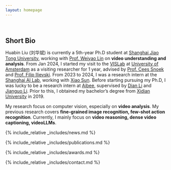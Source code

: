 ```yaml
---
layout: homepage
---
```


<h1 id="about-me"></h1>

<h2 style="margin: 60px 0px 10px;">Short Bio</h2>

Huabin Liu (刘华斌) is currently a 5th-year Ph.D student at [Shanghai Jiao Tong University](https://en.sjtu.edu.cn/), working with [Prof. Weiyao Lin](https://weiyaolin.github.io/) on **video understanding and analysis**. From Jan 2024, I started my visit to the [VISLab](https://ivi.fnwi.uva.nl/vislab/) at [University of Amsterdam](https://www.uva.nl/) as a visiting researcher for 1 year, advised by [Prof. Cees Snoek](https://www.ceessnoek.info/) and [Prof. Filip Ilievski](https://www.ilievski.info/). From 2023 to 2024, I was a research intern at the [Shanghai AI Lab](https://www.shlab.org.cn/), working with [Xiao Sun](https://jimmysuen.github.io/). Before starting pursuing my Ph.D, I was lucky to be a research intern at [Aibee](https://www.aibee.com/), supervised by [Dian Li](https://scholar.google.com.hk/citations?user=rF7HU94AAAAJ) and [Jianguo Li](https://sites.google.com/site/leeplus/). Prior to this, I obtained my bachelor’s degree from [Xidian University](https://en.xidian.edu.cn/) in 2019. 

My research focus on computer vision, especially on **video analysis**. My previous research covers **fine-grained image recognition, few-shot action recognition**. Currently, I mainly focus on **video reasoning, dense video captioning, videoLLMs**.

<!--
<strong style="color:#e74d3c; font-weight:600"><strong style="color:#e74d3c; font-weight:600">I am currently on the 2023-2024 academic job market, looking for faculty positions in CS, CSE, ECE, IEOR, etc., related to Artificial Intelligence, Computer Vision, and Machine Learning. Please feel free to contact me if you are interested. I am also happy to give talks on my research in related seminars.</strong></strong>
-->

{% include_relative _includes/news.md %}

{% include_relative _includes/publications.md %}

{% include_relative _includes/awards.md %}

{% include_relative _includes/contact.md %}
